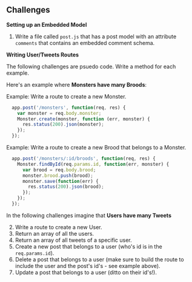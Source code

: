 
## Challenges

**Setting up an Embedded Model**

1. Write a file called `post.js` that has a post model with an attribute `comments` that contains an embedded comment schema.

**Writing User/Tweets Routes**

The following challenges are psuedo code. Write a method for each example.

Here's an example where **Monsters have many Broods**:

Example: Write a route to create a new Monster.

  ```js
    app.post('/monsters', function(req, res) {
      var monster = req.body.monster;
      Monster.create(monster, function (err, monster) {
        res.status(200).json(monster);
      });
    });
  ```

Example: Write a route to create a new Brood that belongs to a Monster.

  ```js
    app.post('/monsters/:id/broods', function(req, res) {
      Monster.findById(req.params.id, function(err, monster) {
        var brood = req.body.brood;
        monster.brood.push(brood);
        monster.save(function(err) {
          res.status(200).json(brood);
        });
      });
    });
  ```

In the following challenges imagine that **Users have many Tweets**

2. Write a route to create a new User.
3. Return an array of all the users.
4. Return an array of all tweets of a specific user.
5. Create a new post that belongs to a user (who's id is in the `req.params.id`).
6. Delete a post that belongs to a user (make sure to build the route to include the user and the post's id's - see example above).
7. Update a post that belongs to a user (ditto on their id's!).
